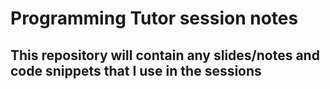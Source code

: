 # Programming Tutor session notes
## This repository will contain any slides/notes and code snippets that I use in the sessions
